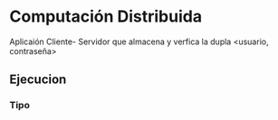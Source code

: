 # Computación Distribuida
Aplicaión Cliente- Servidor que almacena y verfica la dupla <usuario, contraseña>
## Ejecucion
### Tipo
